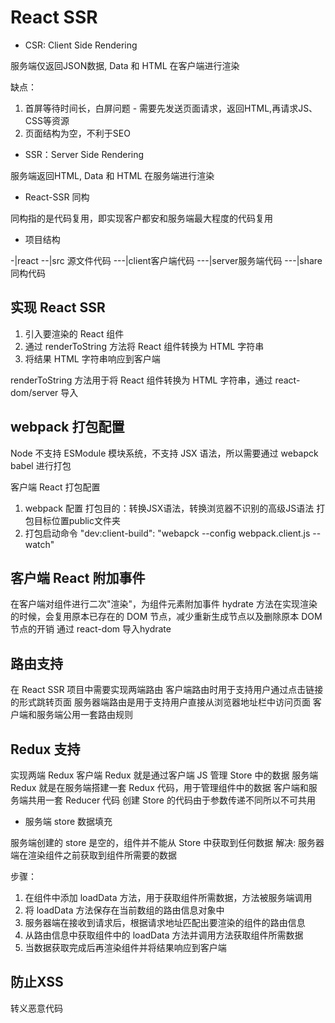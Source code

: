 # React SSR

- CSR: Client Side Rendering

服务端仅返回JSON数据, Data 和 HTML 在客户端进行渲染

缺点：

  1. 首屏等待时间长，白屏问题
    - 需要先发送页面请求，返回HTML,再请求JS、CSS等资源
  2. 页面结构为空，不利于SEO

- SSR：Server Side Rendering

服务端返回HTML, Data 和 HTML 在服务端进行渲染

- React-SSR 同构

同构指的是代码复用，即实现客户都安和服务端最大程度的代码复用

- 项目结构

-|react
--|src 源文件代码
---|client客户端代码
---|server服务端代码
---|share同构代码

## 实现 React SSR

1. 引入要渲染的 React 组件
2. 通过 renderToString 方法将 React 组件转换为 HTML 字符串
3. 将结果 HTML 字符串响应到客户端

renderToString 方法用于将 React 组件转换为 HTML 字符串，通过 react-dom/server 导入

## webpack 打包配置

Node 不支持 ESModule 模块系统，不支持 JSX 语法，所以需要通过 webapck babel 进行打包

客户端 React 打包配置
1. webpack 配置
  打包目的：转换JSX语法，转换浏览器不识别的高级JS语法
  打包目标位置public文件夹
2. 打包启动命令
  "dev:client-build": "webapck --config webpack.client.js --watch"

## 客户端 React 附加事件

在客户端对组件进行二次"渲染"，为组件元素附加事件
hydrate 方法在实现渲染的时候，会复用原本已存在的 DOM 节点，减少重新生成节点以及删除原本 DOM 节点的开销
通过 react-dom 导入hydrate

## 路由支持

在 React SSR 项目中需要实现两端路由
客户端路由时用于支持用户通过点击链接的形式跳转页面
服务器端路由是用于支持用户直接从浏览器地址栏中访问页面
客户端和服务端公用一套路由规则

## Redux 支持

实现两端 Redux
客户端 Redux 就是通过客户端 JS 管理 Store 中的数据
服务端 Redux 就是在服务端搭建一套 Redux 代码，用于管理组件中的数据
客户端和服务端共用一套 Reducer 代码
创建 Store 的代码由于参数传递不同所以不可共用

- 服务端 store 数据填充

服务端创建的 store 是空的，组件并不能从 Store 中获取到任何数据
解决: 服务器端在渲染组件之前获取到组件所需要的数据

步骤：
  1. 在组件中添加 loadData 方法，用于获取组件所需数据，方法被服务端调用
  2. 将 loadData 方法保存在当前数组的路由信息对象中
  3. 服务器端在接收到请求后，根据请求地址匹配出要渲染的组件的路由信息
  4. 从路由信息中获取组件中的 loadData 方法并调用方法获取组件所需数据
  5. 当数据获取完成后再渲染组件并将结果响应到客户端

## 防止XSS

转义恶意代码